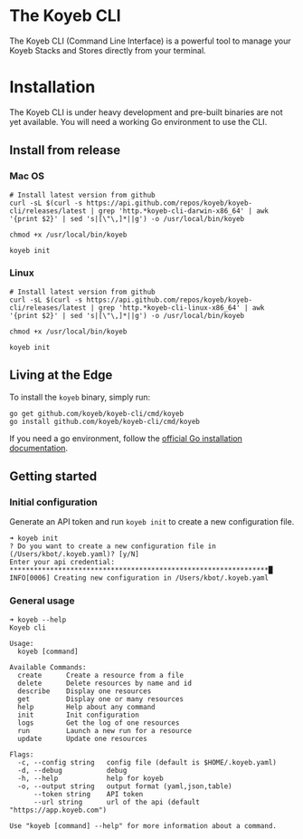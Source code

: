 # The Koyeb CLI
The Koyeb CLI (Command Line Interface) is a powerful tool to manage your Koyeb Stacks and Stores directly from your terminal.

# Installation

The Koyeb CLI is under heavy development and pre-built binaries are not yet available. You will need a working Go environment to use the CLI.

## Install from release

### Mac OS

```
# Install latest version from github
curl -sL $(curl -s https://api.github.com/repos/koyeb/koyeb-cli/releases/latest | grep 'http.*koyeb-cli-darwin-x86_64' | awk '{print $2}' | sed 's|[\"\,]*||g') -o /usr/local/bin/koyeb

chmod +x /usr/local/bin/koyeb

koyeb init

```

### Linux

```
# Install latest version from github
curl -sL $(curl -s https://api.github.com/repos/koyeb/koyeb-cli/releases/latest | grep 'http.*koyeb-cli-linux-x86_64' | awk '{print $2}' | sed 's|[\"\,]*||g') -o /usr/local/bin/koyeb

chmod +x /usr/local/bin/koyeb

koyeb init

```

## Living at the Edge

To install the `koyeb` binary, simply run:

```shell
go get github.com/koyeb/koyeb-cli/cmd/koyeb
go install github.com/koyeb/koyeb-cli/cmd/koyeb
```

If you need a go environment, follow the [official Go installation documentation](https://golang.org/doc/install).

## Getting started

### Initial configuration

Generate an API token and run `koyeb init` to create a new configuration file.

```shell
➜ koyeb init
? Do you want to create a new configuration file in (/Users/kbot/.koyeb.yaml)? [y/N]
Enter your api credential: ****************************************************************█
INFO[0006] Creating new configuration in /Users/kbot/.koyeb.yaml
```

### General usage

```shell
➜ koyeb --help
Koyeb cli

Usage:
  koyeb [command]

Available Commands:
  create      Create a resource from a file
  delete      Delete resources by name and id
  describe    Display one resources
  get         Display one or many resources
  help        Help about any command
  init        Init configuration
  logs        Get the log of one resources
  run         Launch a new run for a resource
  update      Update one resources

Flags:
  -c, --config string   config file (default is $HOME/.koyeb.yaml)
  -d, --debug           debug
  -h, --help            help for koyeb
  -o, --output string   output format (yaml,json,table)
      --token string    API token
      --url string      url of the api (default "https://app.koyeb.com")

Use "koyeb [command] --help" for more information about a command.
```

